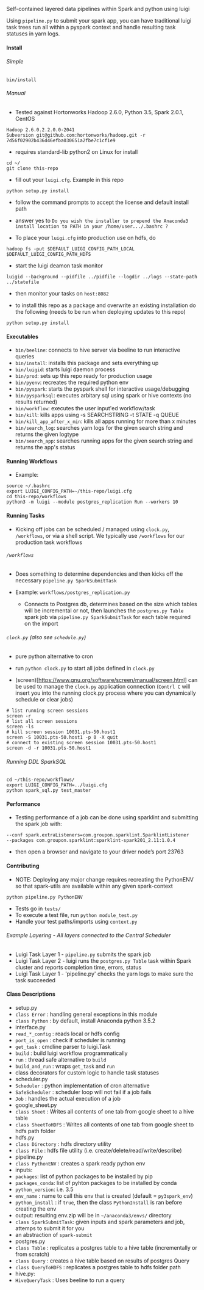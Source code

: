 

Self-contained layered data pipelines within Spark and python using luigi

Using `pipeline.py` to submit your spark app, you can have traditional luigi task trees run all within a pyspark context and handle resulting task statuses in yarn logs.  

#### Install

###### Simple

`bin/install`

###### Manual

* Tested against Hortonworks Hadoop 2.6.0, Python 3.5, Spark 2.0.1, CentOS

```
Hadoop 2.6.0.2.2.0.0-2041
Subversion git@github.com:hortonworks/hadoop.git -r 7d56f02902b436d46efba030651a2fbe7c1cf1e9
```

* requires standard-lib python2 on Linux for install

```
cd ~/
git clone this-repo
```

* fill out your `luigi.cfg`.  Example in this repo

```
python setup.py install
```

* follow the command prompts to accept the license and default install path

* answer yes to `Do you wish the installer to prepend the Anaconda3 install location to PATH in your /home/user.../.bashrc ?`

* To place your `luigi.cfg` into production use on hdfs, do

```
hadoop fs -put $DEFAULT_LUIGI_CONFIG_PATH_LOCAL $DEFAULT_LUIGI_CONFIG_PATH_HDFS
```

* start the luigi deamon task monitor

```
luigid --background --pidfile ../pidfile --logdir ../logs --state-path ../statefile
```

* then monitor your tasks on `host:8082`

* to install this repo as a package and overwrite an existing installation do the following (needs to be run when deploying updates to this repo)

```
python setup.py install
```

#### Executables

* `bin/beeline`: connects to hive server via beeline to run interactive queries
* `bin/install`: installs this package and sets everything up
* `bin/luigid`: starts luigi daemon process
* `bin/prod`: sets up this repo ready for production usage
* `bin/pyenv`: recreates the required python env
* `bin/pyspark`: starts the pyspark shell for interactive usage/debugging
* `bin/pysparksql`: executes arbitary sql using spark or hive contexts (no results returned)
* `bin/workflow`: executes the user input'ed workflow/task
* `bin/kill`: kills apps using -s SEARCHSTRING -t STATE -q QUEUE
* `bin/kill_app_after_x_min`: kills all apps running for more than x minutes
* `bin/search_log`: searches yarn logs for the given search string and returns the given logtype
* `bin/search_app`: searches running apps for the given search string and returns the app's status

#### Running Workflows

* Example:

```
source ~/.bashrc
export LUIGI_CONFIG_PATH=~/this-repo/luigi.cfg
cd this-repo/workflows
python3 -m luigi --module postgres_replication Run --workers 10
```


#### Running Tasks

* Kicking off jobs can be scheduled / managed using `clock.py`, `/workflows`, or via a shell script.  We typically use `/workflows` for our production task workflows

###### `/workflows`

* Does something to determine dependencies and then kicks off the necessary `pipeline.py SparkSubmitTask`

* Example: `workflows/postgres_replication.py`
  * Connects to Postgres db, determines based on the size which tables will be incremental or not, then launches the `postgres.py Table` spark job via `pipeline.py SparkSubmitTask` for each table required on the import

###### `clock.py` (also see `schedule.py`)

* pure python alternative to cron

* run `python clock.py` to start all jobs defined in `clock.py`

* (screen)[https://www.gnu.org/software/screen/manual/screen.html] can be used to manage the `clock.py` application connection (`Contrl C` will insert you into the running clock.py process where you can dynamically schedule or clear jobs)

```
# list running screen sessions
screen -r
# list all screen sessions
screen -ls
# kill screen session 10031.pts-50.host1
screen -S 10031.pts-50.host1 -p 0 -X quit
# connect to existing screen session 10031.pts-50.host1
screen -d -r 10031.pts-50.host1
```


###### Running DDL SparkSQL

```
cd ~/this-repo/workflows/
export LUIGI_CONFIG_PATH=../luigi.cfg
python spark_sql.py test_master
```

#### Performance
* Testing performance of a job can be done using sparklint and submitting the spark job with:
```
--conf spark.extraListeners=com.groupon.sparklint.SparklintListener 
--packages com.groupon.sparklint:sparklint-spark201_2.11:1.0.4
```
* then open a browser and navigate to your driver node’s port 23763


#### Contributing
* NOTE: Deploying any major change requires recreating the PythonENV so that spark-utils are available within any given spark-context

```
python pipeline.py PythonENV
```

* Tests go in `tests/`
* To execute a test file, run `python module_test.py`
* Handle your test paths/imports using `context.py`


###### Example Layering - All layers connected to the Central Scheduler

* Luigi Task Layer 1 - `pipeline.py` submits the spark job
* Luigi Task Layer 2 - luigi runs the `postgres.py Table` task within Spark cluster and reports completion time, errors, status
* Luigi Task Layer 1 - 'pipeline.py' checks the yarn logs to make sure the task succeeded


#### Class Descriptions
* setup.py
 * `class Error` : handling general exceptions in this module
 * `class Python` : by default, install Anaconda python 3.5.2
* interface.py 
 * `read_*_config` : reads local or hdfs config
 * `port_is_open` : check if scheduler is running
 * `get_task` : cmdline parser to luigi.Task
 * `build` : build luigi workflow programmatically
 * `run` : thread safe alternative to `build`
 * `build_and_run` : wraps `get_task` and `run`
 * class decorators for custom logic to handle task statuses 
* scheduler.py
 * `Scheduler` : python implementation of cron alternative 
 * `SafeScheduler` : scheduler loop will not fail if a job fails
 * `Job` : handles the actual execution of a job
* google_sheet.py
 * `class Sheet` : Writes all contents of one tab from google sheet to a hive table
 * `class SheetToHDFS` : Writes all contents of one tab from google sheet to hdfs path folder
* hdfs.py
 * `class Directory` : hdfs directory utility 
 * `class File` : hdfs file utility (i.e. create/delete/read/write/describe)
* pipeline.py
 * `class PythonENV` : creates a spark ready python env
  * inputs: 
   * `packages`: list of python packages to be installed by pip
   * `packages_conda`: list of pyhton packages to be installed by conda
   * `python_version`: i.e. 3.5
   * `env_name` : name to call this env that is created (default = `py3spark_env`)
   * `python_install` : if `true`, then the class `PythonInstall` is ran before creating the env
  * output: resulting env.zip will be in `~/anaconda3/envs/` directory
 * `class SparkSubmitTask`: given inputs and spark parameters and job, attemps to submit it for you
  * an abstraction of `spark-submit`
* postgres.py
 * `class Table` : replicates a postgres table to a hive table (incrementally or from scratch)
 * `class Query` : creates a hive table based on results of postgres Query
 * `class QueryToHDFS` : replicates a postgres table to hdfs folder path
* hive.py:
 * `HiveQueryTask` : Uses beeline to run a query
